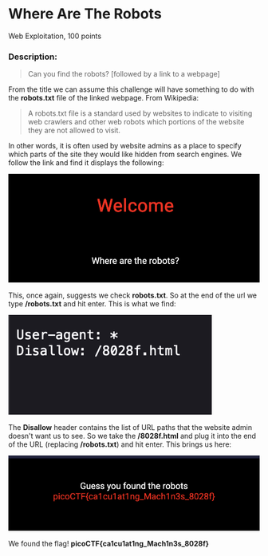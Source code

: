 # Where Are The Robots
Web Exploitation, 100 points
### Description:
> Can you find the robots? [followed by a link to a webpage]

From the title we can assume this challenge will have something to do with the **robots.txt** file of the linked webpage. From Wikipedia:
> A robots.txt file is a standard used by websites to indicate to visiting web crawlers and other web robots which portions of the website they are not allowed to visit.

In other words, it is often used by website admins as a place to specify which parts of the site they would like hidden from search engines. We follow the link and find it displays the following:

![welcome.png](https://github.com/RBiebrich/PicoCTF/blob/main/assets/welcome.png)

This, once again, suggests we check **robots.txt**. So at the end of the url we type **/robots.txt** and hit enter. This is what we find:

![robots.png](https://github.com/RBiebrich/PicoCTF/blob/main/assets/robots.png)

The **Disallow** header contains the list of URL paths that the website admin doesn't want us to see. So we take the **/8028f.html** and plug it into the end of the URL (replacing **/robots.txt**) and hit enter. This brings us here:

![robo_flag.png](https://github.com/RBiebrich/PicoCTF/blob/main/assets/robo_flag.png)

We found the flag! **picoCTF{ca1cu1at1ng_Mach1n3s_8028f}**
